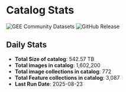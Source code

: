 # Catalog Stats

![GEE Community Datasets](https://img.shields.io/endpoint?url=https://gist.githubusercontent.com/samapriya/34bc0c1280d475d3a69e3b60a706226e/raw/community.json)
![GitHub Release](https://img.shields.io/github/v/release/samapriya/awesome-gee-community-datasets)

## Daily Stats

<!-- START_MARKER -->
* **Total Size of catalog**: 542.57 TB
* **Total images in catalog**: 1,602,200
* **Total image collections in catalog**: 772
* **Total Feature collections in catalog**: 3,087
* **Last Run Date**: 2025-08-23
<!-- END_MARKER -->
